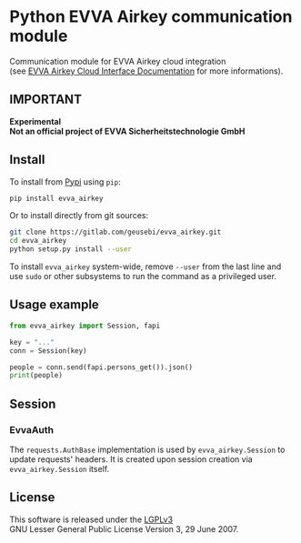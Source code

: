 # Python EVVA Airkey communication module

Communication module for EVVA Airkey cloud integration  
(see [EVVA Airkey Cloud Interface Documentation](<https://integration.api.airkey.evva.com/docs/>) for more informations).

## IMPORTANT

**Experimental**  
**Not an official project of EVVA Sicherheitstechnologie GmbH**

## Install

To install from [Pypi](https://www.pypi.org/) using `pip`:
```sh
pip install evva_airkey
```

Or to install directly from git sources:
```bash
git clone https://gitlab.com/geusebi/evva_airkey.git
cd evva_airkey
python setup.py install --user
```

To install `evva_airkey` system-wide, remove `--user` from the last 
line and use `sudo` or other subsystems to run the command as a 
privileged user.

## Usage example

```python
from evva_airkey import Session, fapi

key = "..."
conn = Session(key)

people = conn.send(fapi.persons_get()).json()
print(people)
```

## Session

### EvvaAuth

The `requests.AuthBase` implementation is used by `evva_airkey.Session` to
update requests' headers. It is created upon session creation via `evva_airkey.Session`
itself.

## License

This software is released under the
[LGPLv3](https://www.gnu.org/licenses/lgpl-3.0.html)  
GNU Lesser General Public License Version 3, 29 June 2007.

